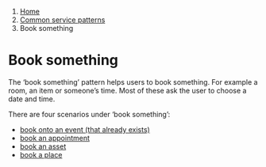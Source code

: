 1.  [Home](/docs/core/contents)
2.	[Common service patterns](/docs/core/common-service-patterns/overview)
3.  Book something

# Book something
The ‘book something’ pattern helps users to book something. For example a room, an item or someone’s time. Most of these ask the user to choose a date and time.

There are four scenarios under ‘book something’:

* [book onto an event (that already exists)](/docs/core/common-service-patterns/service-patterns/book-something/book-onto-an-event-that-already-exists/overview)
* [book an appointment](/docs/core/common-service-patterns/service-patterns/book-something/book-an-appointment/overview)
* [book an asset](/docs/core/common-service-patterns/service-patterns/book-something/book-an-asset/overview)
* [book a place](/docs/core/common-service-patterns/service-patterns/book-something/book-a-place/overview)
